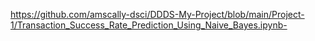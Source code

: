 https://github.com/amscally-dsci/DDDS-My-Project/blob/main/Project-1/Transaction_Success_Rate_Prediction_Using_Naive_Bayes.ipynb-

